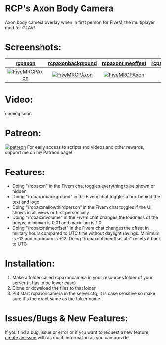 # RCP's Axon Body Camera
Axon body camera overlay when in first person for FiveM, the multiplayer mod for GTAV!

# Screenshots:
<a href="https://www.rcpisawesome.co.uk/dev/FiveMRCPAxon/1.jpg" target="_blank">**rcpaxon**</a>|<a href="https://www.rcpisawesome.co.uk/dev/FiveMRCPAxon/2.jpg" target="_blank">**rcpaxonbackground**</a>|<a href="https://www.rcpisawesome.co.uk/dev/FiveMRCPAxon/3.jpg" target="_blank">**rcpaxontimeoffset**</a>|<a href="https://www.rcpisawesome.co.uk/dev/FiveMRCPAxon/4.jpg" target="_blank">**rcpaxonallowthirdperson**</a>
:---:|:---:|:---:|:---:
<a href="https://www.rcpisawesome.co.uk/dev/FiveMRCPAxon/1.jpg" target="_blank"><img alt="FiveMRCPAxon" src="https://www.rcpisawesome.co.uk/dev/FiveMRCPAxon/1.jpg"></a>|<a href="https://www.rcpisawesome.co.uk/dev/FiveMRCPAxon/2.jpg" target="_blank"><img alt="FiveMRCPAxon" src="https://www.rcpisawesome.co.uk/dev/FiveMRCPAxon/2.jpg"></a>|<a href="https://www.rcpisawesome.co.uk/dev/FiveMRCPAxon/3.jpg" target="_blank"><img alt="FiveMRCPAxon" src="https://www.rcpisawesome.co.uk/dev/FiveMRCPAxon/3.jpg"></a>|<a href="https://www.rcpisawesome.co.uk/dev/FiveMRCPAxon/4.jpg" target="_blank"><img alt="FiveMRCPAxon" src="https://www.rcpisawesome.co.uk/dev/FiveMRCPAxon/4.jpg"></a>
# Video:
coming soon
# Patreon:
[![patreon](https://c5.patreon.com/external/favicon/favicon.ico)](https://www.patreon.com/RCPisAwesome)     For early access to scripts and videos and other rewards, support me on my Patreon page!
# Features:
- Doing "/rcpaxon" in the Fivem chat toggles everything to be shown or hidden
- Doing "/rcpaxonbackground" in the Fivem chat toggles a box behind the text and logo
- Doing "/rcpaxonallowthirdperson" in the Fivem chat toggles if the UI shows in all views or first person only
- Doing "/rcpaxonvolume" in the Fivem chat changes the loudness of the beeps, minimum is 0.01 and maximum is 1.0
- Doing "/rcpaxontimeoffset" in the Fivem chat changes the offset in military hours compared to UTC time without daylight savings. Minimum is -12 and maximum is +12. Doing "/rcpaxontimeoffset utc" resets it back to UTC
# Installation:
1. Make a folder called rcpaxoncamera in your resources folder of your server (it has to be lower case)
2. Clone or download the files to that folder
3. Put start rcpaxoncamera in the server.cfg, it is case sensitive so make sure it's the exact same as the folder name
# Issues/Bugs &amp; New Features:
If you find a bug, issue or error or if you want to request a new feature, [create an issue](https://github.com/RCPisAwesome/FiveMRCPAxonCamera/issues) with as much information as you can provide
